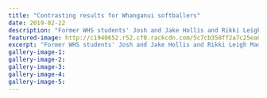 ```yaml
---
title: "Contrasting results for Whanganui softballers"
date: 2019-02-22
description: "Former WHS students' Josh and Jake Hollis and Rikki Leigh Madams are all doing well in Softball..."
featured-image: http://c1940652.r52.cf0.rackcdn.com/5c7cb358ff2a7c25ea00001b/Softball-image.jpg
excerpt: "Former WHS students' Josh and Jake Hollis and Rikki Leigh Madams are all doing well in Softball."
gallery-image-1: 
gallery-image-2: 
gallery-image-3: 
gallery-image-4: 
gallery-image-5: 
---
```

